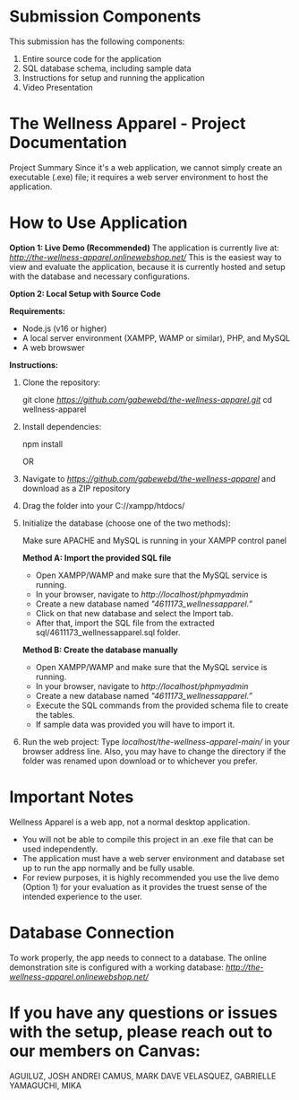 # Submission Components

This submission has the following components:
1. Entire source code for the application
2. SQL database schema, including sample data
3. Instructions for setup and running the application
4. Video Presentation

# The Wellness Apparel - Project Documentation

Project Summary
Since it's a web application, we cannot simply create an executable (.exe) file; it requires a web server environment to host the application.

# How to Use Application

**Option 1: Live Demo (Recommended)**
The application is currently live at: *http://the-wellness-apparel.onlinewebshop.net/*
This is the easiest way to view and evaluate the application, because it is currently hosted and setup with the database and necessary configurations.

**Option 2: Local Setup with Source Code**

**Requirements:**
- Node.js (v16 or higher)
- A local server environment (XAMPP, WAMP or similar), PHP, and MySQL
- A web browswer

**Instructions:**

1. Clone the repository:

   git clone *https://github.com/gabewebd/the-wellness-apparel.git*
   cd wellness-apparel   

2. Install dependencies:

   npm install

   OR

1. Navigate to *https://github.com/gabewebd/the-wellness-apparel* and download as a ZIP repository

2. Drag the folder into your C://xampp/htdocs/



3. Initialize the database (choose one of the two methods):

    Make sure APACHE and MySQL is running in your XAMPP control panel

	**Method A: Import the provided SQL file**
	- Open XAMPP/WAMP and make sure that the MySQL service is running.
	- In your browser, navigate to *http://localhost/phpmyadmin*
	- Create a new database named *"4611173_wellnessapparel.”*
	- Click on that new database and select the Import tab.
	- After that, import the SQL file from the extracted sql/4611173_wellnessapparel.sql folder.

	**Method B: Create the database manually**
	- Open XAMPP/WAMP and make sure that the MySQL service is running.
	- In your browser, navigate to *http://localhost/phpmyadmin*
	- Create a new database named *"4611173_wellnessapparel.”*
	- Execute the SQL commands from the provided schema file to create the tables.
	- If sample data was provided you will have to import it.

 4. Run the web project:
	Type *localhost/the-wellness-apparel-main/* in your browser address line. Also, you may have to change the directory if the folder was renamed upon download or to whichever you prefer.


# Important Notes
Wellness Apparel is a web app, not a normal desktop application.
- You will not be able to compile this project in an .exe file that can be used independently.
- The application must have a web server environment and database set up to run the app normally and be fully usable.
- For review purposes, it is highly recommended you use the live demo (Option 1) for your evaluation as it provides the truest sense of the intended experience to the user.

# Database Connection
To work properly, the app needs to connect to a database. The online demonstration site is configured with a working database: *http://the-wellness-apparel.onlinewebshop.net/*

# If you have any questions or issues with the setup, please reach out to our members on Canvas:

AGUILUZ, JOSH ANDREI
CAMUS, MARK DAVE
VELASQUEZ, GABRIELLE
YAMAGUCHI, MIKA
